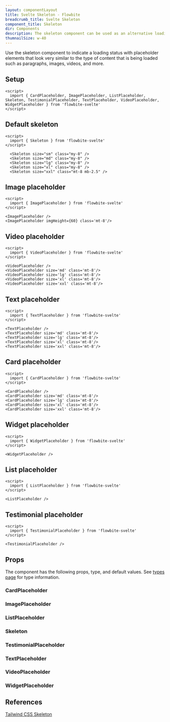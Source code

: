 ```yaml
---
layout: componentLayout
title: Svelte Skeleton - Flowbite
breadcrumb_title: Svelte Skeleton
component_title: Skeleton
dir: Components
description: The skeleton component can be used as an alternative loading indicator to the spinner by mimicking the content that will be loaded such as text, images, or video
thumnailSize: w-40
---
```


<script>
  import { TableProp, TableDefaultRow, } from '../../utils'
  import { P, A } from '$lib'
  import { props as items1 }  from '../../props/CardPlaceholder.json'
  import { props as items2 }  from '../../props/ImagePlaceholder.json'
  import { props as items3 }  from '../../props/ListPlaceholder.json'
  import { props as items4 }  from '../../props/Skeleton.json'
  import { props as items5 }  from '../../props/TestimonialPlaceholder.json'
  import { props as items6 }  from '../../props/TextPlaceholder.json'
  import { props as items7 }  from '../../props/VideoPlaceholder.json'
  import { props as items8 }  from '../../props/WidgetPlaceholder.json'

  // lib files
  const libFiles = import.meta.glob('$lib/skeleton/*.svelte')
</script>



Use the skeleton component to indicate a loading status with placeholder elements that look very similar to the type of content that is being loaded such as paragraphs, images, videos, and more.

## Setup

```svelte example hideOutput
<script>
  import { CardPlaceholder, ImagePlaceholder, ListPlaceholder, Skeleton, TestimonialPlaceholder, TextPlaceholder, VideoPlaceholder, WidgetPlaceholder } from 'flowbite-svelte'
</script>
```

## Default skeleton

```svelte example
<script>
  import { Skeleton } from 'flowbite-svelte'
</script>

  <Skeleton size="sm" class="my-8" />
  <Skeleton size="md" class="my-8" />
  <Skeleton size="lg" class="my-8" />
  <Skeleton size="xl" class="my-8" />
  <Skeleton size="xxl" class="mt-8 mb-2.5" />
```

## Image placeholder 

```svelte example
<script>
  import { ImagePlaceholder } from 'flowbite-svelte'
</script>

<ImagePlaceholder />
<ImagePlaceholder imgHeight={60} class='mt-8'/>
```

## Video placeholder

```svelte example
<script>
  import { VideoPlaceholder } from 'flowbite-svelte'
</script>

<VideoPlaceholder />
<VideoPlaceholder size='md' class='mt-8'/>
<VideoPlaceholder size='lg' class='mt-8'/>
<VideoPlaceholder size='xl' class='mt-8'/>
<VideoPlaceholder size='xxl' class='mt-8'/>
```

## Text placeholder

```svelte example
<script>
  import { TextPlaceholder } from 'flowbite-svelte'
</script>

<TextPlaceholder />
<TextPlaceholder size='md' class='mt-8'/>
<TextPlaceholder size='lg' class='mt-8'/>
<TextPlaceholder size='xl' class='mt-8'/>
<TextPlaceholder size='xxl' class='mt-8'/>
```

## Card placeholder

```svelte example
<script>
  import { CardPlaceholder } from 'flowbite-svelte'
</script>

<CardPlaceholder />
<CardPlaceholder size='md' class='mt-8'/>
<CardPlaceholder size='lg' class='mt-8'/>
<CardPlaceholder size='xl' class='mt-8'/>
<CardPlaceholder size='xxl' class='mt-8'/>
```

## Widget placeholder

```svelte example
<script>
  import { WidgetPlaceholder } from 'flowbite-svelte'
</script>

<WidgetPlaceholder />
```

## List placeholder

```svelte example
<script>
  import { ListPlaceholder } from 'flowbite-svelte'
</script>

<ListPlaceholder />
```

## Testimonial placeholder

```svelte example
<script>
  import { TestimonialPlaceholder } from 'flowbite-svelte'
</script>

<TestimonialPlaceholder />
```

## Props

The component has the following props, type, and default values. See <A href="/docs/pages/typescript">types page</A> for type information.

### CardPlaceholder

<TableProp>
  <TableDefaultRow items={items1} rowState='hover' />
</TableProp>

### ImagePlaceholder

<TableProp>
  <TableDefaultRow items={items2} rowState='hover' />
</TableProp>

### ListPlaceholder

<TableProp>
  <TableDefaultRow items={items3} rowState='hover' />
</TableProp>

### Skeleton

<TableProp>
  <TableDefaultRow items={items4} rowState='hover' />
</TableProp>

### TestimonialPlaceholder

<TableProp>
  <TableDefaultRow items={items5} rowState='hover' />
</TableProp>

### TextPlaceholder

<TableProp>
  <TableDefaultRow items={items6} rowState='hover' />
</TableProp>

### VideoPlaceholder

<TableProp>
  <TableDefaultRow items={items7} rowState='hover' />
</TableProp>

### WidgetPlaceholder

<TableProp>
  <TableDefaultRow items={items8} rowState='hover' />
</TableProp>

## References

<P>
  <A href="https://flowbite.com/docs/components/skeleton/" target="_blank" rel="noreferrer" class="link"
    >Tailwind CSS Skeleton</A
  >
</P>
